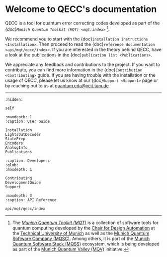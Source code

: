 # Welcome to QECC's documentation

QECC is a tool for quantum error correcting codes developed as part of the _{doc}`Munich Quantum Toolkit (MQT) <mqt:index>`_ [^1].

We recommend you to start with the {doc}`installation instructions <Installation>`.
Then proceed to read the {doc}`reference documentation <api/mqt/qecc/index>`.
If you are interested in the theory behind QECC, have a look at the publications in the {doc}`publication list <Publications>`.

We appreciate any feedback and contributions to the project. If you want to contribute, you can find more information in
the {doc}`Contribution <Contributing>` guide. If you are having trouble with the installation or the usage of QECC,
please let us know at our {doc}`Support <Support>` page or by reaching out to us at
[quantum.cda@xcit.tum.de](mailto:quantum.cda@xcit.tum.de).

[^1]:
    The _[Munich Quantum Toolkit (MQT)](https://mqt.readthedocs.io)_ is a collection of software tools for quantum computing developed by the [Chair for Design Automation](https://www.cda.cit.tum.de/) at the [Technical University of Munich](https://www.tum.de/) as well as the [Munich Quantum Software Company (MQSC)](https://munichquantum.software).
    Among others, it is part of the [Munich Quantum Software Stack (MQSS)](https://www.munich-quantum-valley.de/research/research-areas/mqss) ecosystem, which is being developed as part of the [Munich Quantum Valley (MQV)](https://www.munich-quantum-valley.de) initiative.

---

```{toctree}
:hidden:

self
```

```{toctree}
:maxdepth: 1
:caption: User Guide

Installation
LightsOutDecoder
StatePrep
Encoders
AnalogInfo
Publications
```

```{toctree}
:caption: Developers
:glob:
:maxdepth: 1

Contributing
DevelopmentGuide
Support
```

```{toctree}
:maxdepth: 3
:caption: API Reference

api/mqt/qecc/index
```
